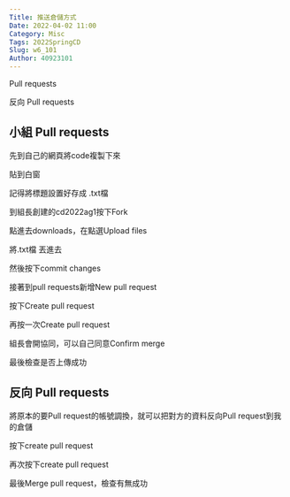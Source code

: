 ```yaml
---
Title: 推送倉儲方式
Date: 2022-04-02 11:00
Category: Misc
Tags: 2022SpringCD
Slug: w6_101
Author: 40923101
---
```


Pull requests

反向 Pull requests

<!-- PELICAN_END_SUMMARY -->

小組 Pull requests
----

先到自己的網頁將code複製下來

貼到白窗

記得將標題設置好存成 .txt檔

到組長創建的cd2022ag1按下Fork

點進去downloads，在點選Upload files

將.txt檔 丟進去

然後按下commit changes

接著到pull requests新增New pull request

按下Create pull request

再按一次Create pull request

組長會開協同，可以自己同意Confirm merge

最後檢查是否上傳成功

 
 反向 Pull requests
----
將原本的要Pull request的帳號調換，就可以把對方的資料反向Pull request到我的倉儲

按下create pull request

再次按下create pull request

最後Merge pull request，檢查有無成功